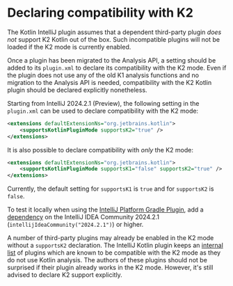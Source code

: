 # Declaring compatibility with K2

The Kotlin IntelliJ plugin assumes that a dependent third-party plugin *does not* support K2 Kotlin out of the box. Such
incompatible plugins will not be loaded if the K2 mode is currently enabled.

Once a plugin has been migrated to the Analysis API, a setting should be added to its `plugin.xml` to declare its
compatibility with the K2 mode. Even if the plugin does not use any of the old K1 analysis functions and no migration to
the Analysis API is needed, compatibility with the K2 Kotlin plugin should be declared explicitly nonetheless.

Starting from IntelliJ 2024.2.1 (Preview), the following setting in the `plugin.xml` can be used to declare
compatibility with the K2 mode:

```xml
<extensions defaultExtensionNs="org.jetbrains.kotlin">
    <supportsKotlinPluginMode supportsK2="true" />
</extensions>
```

It is also possible to declare compatibility with *only* the K2 mode:

```xml
<extensions defaultExtensionNs="org.jetbrains.kotlin">
    <supportsKotlinPluginMode supportsK1="false" supportsK2="true" />
</extensions>
```

Currently, the default setting for `supportsK1` is `true` and for `supportsK2` is `false`.

To test it locally when using the [IntelliJ Platform Gradle Plugin](https://plugins.jetbrains.com/docs/intellij/tools-intellij-platform-gradle-plugin.html), add a [dependency](https://plugins.jetbrains.com/docs/intellij/tools-intellij-platform-gradle-plugin-dependencies-extension.html) on the IntelliJ IDEA Community 2024.2.1 (`intellijIdeaCommunity("2024.2.1")`) or higher.

A number of third-party plugins may already be enabled in the K2 mode without a `supportsK2` declaration. The IntelliJ
Kotlin plugin keeps an [internal list](https://github.com/JetBrains/intellij-community/blob/master/platform/core-impl/resources/pluginsCompatibleWithK2Mode.txt)
of plugins which are known to be compatible with the K2 mode as they do not use Kotlin analysis. The authors of these
plugins should not be surprised if their plugin already works in the K2 mode. However, it's still advised to declare K2
support explicitly.